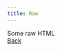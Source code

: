 ```yaml
---
title: Raw
---
```


<!DOCTYPE html>
<html>
  <head>
    <meta charset="utf-8" />
    <title>{{ title }}</title>
  </head>
  <body>
    <nav>
      <ul>
        <!--ssg 
          {%- for page in pages -%}
          <li>
            <a href="{{ page.url }}">{{ page.data.title }}</a>
          </li>
          {%- endfor -%}
        ssg-->
      </ul>
    </nav>
    <main>Some raw HTML</main>
    <a href="/">Back</a>
  </body>
</html>
